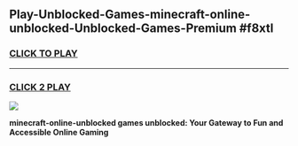 
## Play-Unblocked-Games-minecraft-online-unblocked-Unblocked-Games-Premium #f8xtl
<h3>
<a href="https://premium.freeplayer.one?title=minecraft-online-unblocked&ref=12M">CLICK TO PLAY</a></h3>
<hr>

<h3>
<a href="https://premium.freeplayer.one?title=minecraft-online-unblocked&ref=12M">CLICK 2 PLAY</a>
  
</h3>

<a href="https://premium.freeplayer.one?title=minecraft-online-unblocked&ref=12M"><img src="https://clearcache.store/games.png"></a>


**minecraft-online-unblocked games unblocked: Your Gateway to Fun and Accessible Online Gaming**
